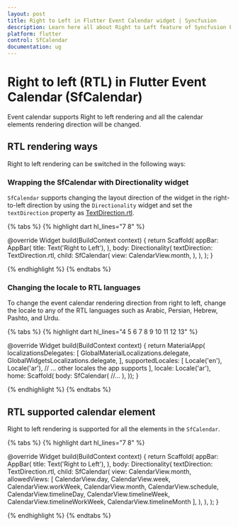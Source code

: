 ```yaml
---
layout: post
title: Right to Left in Flutter Event Calendar widget | Syncfusion
description: Learn here all about Right to Left feature of Syncfusion Flutter Event Calendar (SfCalendar) widget and more.
platform: flutter
control: SfCalendar
documentation: ug
---
```


# Right to left (RTL) in Flutter Event Calendar (SfCalendar)
Event calendar supports Right to left rendering and all the calendar elements rendering direction will be changed.

## RTL rendering ways
Right to left rendering can be switched in the following ways:

### Wrapping the SfCalendar with Directionality widget
`SfCalendar` supports changing the layout direction of the widget in the right-to-left direction by using the `Directionality` widget and set the `textDirection` property as [TextDirection.rtl](https://api.flutter.dev/flutter/dart-ui/TextDirection.html).

{% tabs %}
{% highlight dart hl_lines="7 8" %}

@override
Widget build(BuildContext context) {
       return Scaffold(
           appBar: AppBar(
               title: Text('Right to Left'),
           ),
           body: Directionality(
               textDirection: TextDirection.rtl,
               child: SfCalendar(
               view: CalendarView.month,
           ),
       ),
   );
}
   
{% endhighlight %}
{% endtabs %}

### Changing the locale to RTL languages
To change the event calendar rendering direction from right to left, change the locale to any of the RTL languages such as Arabic, Persian, Hebrew, Pashto, and Urdu.

{% tabs %}
{% highlight dart hl_lines="4 5 6 7 8 9 10 11 12 13" %}

@override
Widget build(BuildContext context) {
return MaterialApp(
	localizationsDelegates: [
	  GlobalMaterialLocalizations.delegate,
	  GlobalWidgetsLocalizations.delegate,
	],
	supportedLocales: <Locale>[
	  Locale('en'),
	  Locale('ar'),
	  // ... other locales the app supports
	],
	locale: Locale('ar'),
	home: Scaffold(
	  body: SfCalendar(
		  //...
		  ),
	));
}

	
{% endhighlight %}
{% endtabs %}


## RTL supported calendar element
Right to left rendering is supported for all the elements in the `SfCalendar`.


{% tabs %}
{% highlight dart hl_lines="7 8" %}

@override
Widget build(BuildContext context) {
  return Scaffold(
    appBar: AppBar(
      title: Text('Right to Left'),
    ),
    body: Directionality(
      textDirection: TextDirection.rtl,
      child: SfCalendar(
        view: CalendarView.month,
        allowedViews: [
          CalendarView.day,
          CalendarView.week,
          CalendarView.workWeek,
          CalendarView.month,
          CalendarView.schedule,
          CalendarView.timelineDay,
          CalendarView.timelineWeek,
          CalendarView.timelineWorkWeek,
          CalendarView.timelineMonth
        ],
      ),
    ),
  );
}

   
{% endhighlight %}
{% endtabs %}
